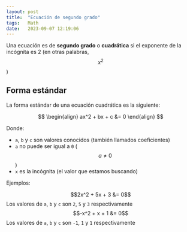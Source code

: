 ```yaml
---
layout: post
title:  "Ecuación de segundo grado"
tags:   Math
date:   2023-09-07 12:19:06
---
```


Una ecuación es de **segundo grado** o **cuadrática** si el exponente de la incógnita es 2 (en otras palabras, $$x^2$$)

## Forma estándar

La forma estándar de una ecuación cuadrática es la siguiente:

$$
\begin{align}
ax^2 + bx + c &= 0
\end{align}
$$

Donde:
* `a`, `b` y `c` son valores conocidos (también llamados coeficientes)
* `a` no puede ser igual a `0` ($$a \neq 0$$)
* `x` es la incógnita (el valor que estamos buscando)

Ejemplos:

$$2x^2 + 5x + 3 &= 0$$ Los valores de `a`, `b` y `c` son `2`, `5` y `3` respectivamente
$$-x^2 + x + 1 &= 0$$ Los valores de `a`, `b` y `c` son `-1`, `1` y `1` respectivamente

